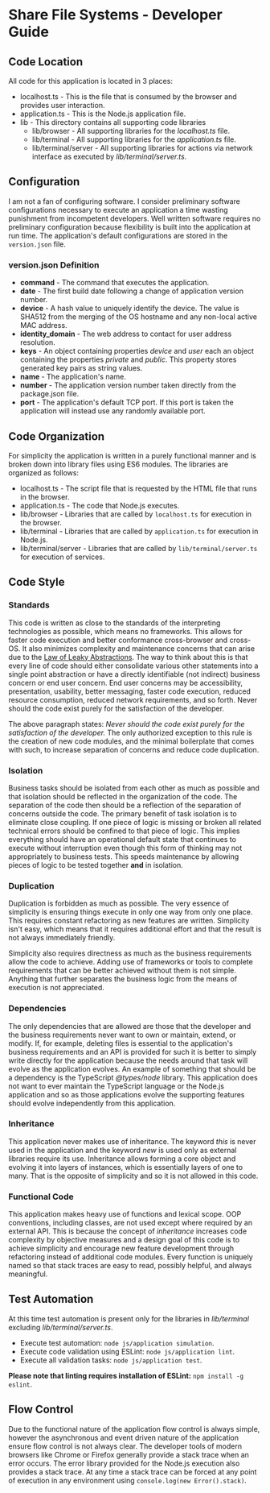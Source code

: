 # Share File Systems - Developer Guide

## Code Location
All code for this application is located in 3 places:
* localhost.ts - This is the file that is consumed by the browser and provides user interaction.
* application.ts - This is the Node.js application file.
* lib - This directory contains all supporting code libraries
   - lib/browser - All supporting libraries for the *localhost.ts* file.
   - lib/terminal - All supporting libraries for the *application.ts* file.
   - lib/terminal/server - All supporting libraries for actions via network interface as executed by *lib/terminal/server.ts*.

## Configuration
I am not a fan of configuring software.  I consider preliminary software configurations necessary to execute an application a time wasting punishment from incompetent developers.  Well written software requires no preliminary configuration because flexibility is built into the application at run time.  The application's default configurations are stored in the `version.json` file.

### version.json Definition

* **command** - The command that executes the application.
* **date** - The first build date following a change of application version number.
* **device** - A hash value to uniquely identify the device.  The value is SHA512 from the merging of the OS hostname and any non-local active MAC address.
* **identity_domain** - The web address to contact for user address resolution.
* **keys** - An object containing properties *device* and *user* each an object containing the properties *private* and *public*. This property stores generated key pairs as string values.
* **name** - The application's name.
* **number** - The application version number taken directly from the package.json file.
* **port** - The application's default TCP port.  If this port is taken the application will instead use any randomly available port.

## Code Organization
For simplicity the application is written in a purely functional manner and is broken down into library files using ES6 modules.  The libraries are organized as follows:
* localhost.ts - The script file that is requested by the HTML file that runs in the browser.
* application.ts - The code that Node.js executes.
* lib/browser - Libraries that are called by `localhost.ts` for execution in the browser.
* lib/terminal - Libraries that are called by `application.ts` for execution in Node.js.
* lib/terminal/server - Libraries that are called by `lib/terminal/server.ts` for execution of services.

## Code Style
### Standards
This code is written as close to the standards of the interpreting technologies as possible, which means no frameworks.  This allows for faster code execution and better conformance cross-browser and cross-OS.  It also minimizes complexity and maintenance concerns that can arise due to the [Law of Leaky Abstractions](https://en.wikipedia.org/wiki/Leaky_abstraction).  The way to think about this is that every line of code should either consolidate various other statements into a single point abstraction or have a directly identifiable (not indirect) business concern or end user concern.  End user concerns may be accessibility, presentation, usability, better messaging, faster code execution, reduced resource consumption, reduced network requirements, and so forth.  Never should the code exist purely for the satisfaction of the developer.

The above paragraph states: *Never should the code exist purely for the satisfaction of the developer.*  The only authorized exception to this rule is the creation of new code modules, and the minimal boilerplate that comes with such, to increase separation of concerns and reduce code duplication.

### Isolation
Business tasks should be isolated from each other as much as possible and that isolation should be reflected in the organization of the code.  The separation of the code then should be a reflection of the separation of concerns outside the code.  The primary benefit of task isolation is to eliminate close coupling.  If one piece of logic is missing or broken all related technical errors should be confined to that piece of logic.  This implies everything should have an operational default state that continues to execute without interruption even though this form of thinking may not appropriately to business tests.  This speeds maintenance by allowing pieces of logic to be tested together **and** in isolation.

### Duplication
Duplication is forbidden as much as possible.  The very essence of simplicity is ensuring things execute in only one way from only one place.  This requires constant refactoring as new features are written.  Simplicity isn't easy, which means that it requires additional effort and that the result is not always immediately friendly.

Simplicity also requires directness as much as the business requirements allow the code to achieve.  Adding use of frameworks or tools to complete requirements that can be better achieved without them is not simple.  Anything that further separates the business logic from the means of execution is not appreciated.

### Dependencies
The only dependencies that are allowed are those that the developer and the business requirements never want to own or maintain, extend, or modify.  If, for example, deleting files is essential to the application's business requirements and an API is provided for such it is better to simply write directly for the application because the needs around that task will evolve as the application evolves.  An example of something that should be a dependency is the TypeScript *@types/node* library.  This application does not want to ever maintain the TypeScript language or the Node.js application and so as those applications evolve the supporting features should evolve independently from this application.

### Inheritance
This application never makes use of inheritance.  The keyword *this* is never used in the application and the keyword *new* is used only as external libraries require its use.  Inheritance allows forming a core object and evolving it into layers of instances, which is essentially layers of one to many.  That is the opposite of simplicity and so it is not allowed in this code.

### Functional Code
This application makes heavy use of functions and lexical scope.  OOP conventions, including classes, are not used except where required by an external API.  This is because the concept of *inheritance* increases code complexity by objective measures and a design goal of this code is to achieve simplicity and encourage new feature development through refactoring instead of additional code modules.  Every function is uniquely named so that stack traces are easy to read, possibly helpful, and always meaningful.

## Test Automation
At this time test automation is present only for the libraries in *lib/terminal* excluding *lib/terminal/server.ts*.

* Execute test automation: `node js/application simulation`.
* Execute code validation using ESLint: `node js/application lint`.
* Execute all validation tasks: `node js/application test`.

**Please note that linting requires installation of ESLint:** `npm install -g eslint`.

## Flow Control
Due to the functional nature of the application flow control is always simple, however the asynchronous and event driven nature of the application ensure flow control is not always clear.  The developer tools of modern browsers like Chrome or Firefox generally provide a stack trace when an error occurs.  The error library provided for the Node.js execution also provides a stack trace.  At any time a stack trace can be forced at any point of execution in any environment using `console.log(new Error().stack)`.